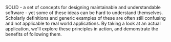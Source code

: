 SOLID - a set of concepts for designing maintainable and understandable software - yet some of these ideas can be hard to understand themselves. Scholarly definitions and generic examples of these are often still confusing and not applicable to real world applications. By taking a look at an actual application, we'll explore these principles in action, and demonstrate the benefits of following them.

